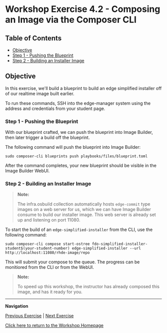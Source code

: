 # Workshop Exercise 4.2 - Composing an Image via the Composer CLI

## Table of Contents

* [Objective](#objective)
* [Step 1 - Pushing the Blueprint](#step-1---crafting-the-blueprint)
* [Step 2 - Building an Installer Image](#step-2---building-an-installer-image)

## Objective

In this exercise, we'll build a blueprint to build an edge simplified installer off of our realtime image built earlier.

To run these commands, SSH into the edge-manager system using the address and credentials from your student page.

### Step 1 - Pushing the Blueprint

With our blueprint crafted, we can push the blueprint into Image Builder, then later trigger a build off the blueprint.

The following command will push the blueprint into Image Builder:
```
sudo composer-cli blueprints push playbooks/files/blueprint.toml
```

After the command completes, your new blueprint should be visible in the Image Builder WebUI.

### Step 2 - Building an Installer Image

> **Note:**
>
> The infra.osbuild collection automatically hosts `edge-commit` type images on a web server for us, which we can have Image Builder consume to build our installer image. This web server is already set up and listening on port 11080.

To start the build of an `edge-simplified-installer` from the CLI, use the following command:
```
sudo composer-cli compose start-ostree fdo-simplified-installer-student$(your-student-number) edge-simplified-installer --url http://localhost:11080/rhde-image/repo
```

This will submit your compose to the queue. The progress can be monitiored from the CLI or from the WebUI.

> **Note:**
>
> To speed up this workshop, the instructor has already composed this image, and has it ready for you.

---
**Navigation**

[Previous Exercise](../4.1-build-blueprint) | [Next Exercise](../5.1-device-manufacturer-image)

[Click here to return to the Workshop Homepage](../README.md)


